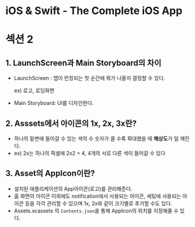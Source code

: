 # iOS & Swift - The Complete iOS App
# 섹션 2

## 1. LaunchScreen과 Main Storyboard의 차이

- LaunchScreen : 앱이 런칭되는 첫 순간에 뭐가 나올지 결정할 수 있다.
    
    ex) 로고, 로딩화면
    
- Main Storyboard: UI를 디자인한다.

## 2. Asssets에서 아이콘의 1x, 2x, 3x란?

- 하나의 밑변에 들어갈 수 있는 색의 수
숫자가 클 수록 확대했을 때 **해상도**가 덜 깨진다.
- ex) 2x는 하나의 픽셀에 2x2 = 4, 4개의 서로 다른 색이 들어갈 수 있다

## 3. Asset의 AppIcon이란?

- 설치된 애플리케이션의 App아이콘(로고)를 관리해준다.
- 홈 화면의 아이콘 이외에도 notification에서 사용되는 아이콘, 세팅에 사용되는 아이콘 등을
각각 관리할 수 있으며 1x, 2x와 같이 크기별로 추가할 수도 있다.
- Assets.xcassets 의 `Contents.json`을 통해 AppIcon의 위치를 지정해줄 수 있다.
